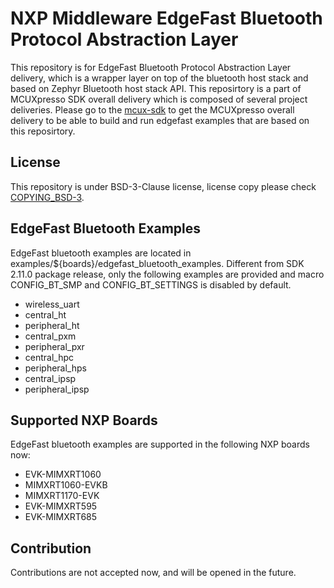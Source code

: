 # NXP Middleware EdgeFast Bluetooth Protocol Abstraction Layer
This repository is for EdgeFast Bluetooth Protocol Abstraction Layer delivery, which is a wrapper layer on top of the bluetooth host stack and based on Zephyr Bluetooth host stack API.
This reposirtory is a part of MCUXpresso SDK overall delivery which is composed of several project deliveries. Please go to the [mcux-sdk](https://github.com/NXPmicro/mcux-sdk/) to get the MCUXpresso overall delivery to be able to build and run edgefast examples that are based on this reposirtory.

## License
This repository is under BSD-3-Clause license, license copy please check [COPYING_BSD-3](COPYING-BSD-3).

## EdgeFast Bluetooth Examples
EdgeFast bluetooth examples are located in examples/${boards}/edgefast_bluetooth_examples. 
Different from SDK 2.11.0 package release, only the following examples are provided and macro CONFIG_BT_SMP and CONFIG_BT_SETTINGS is disabled by default.
- wireless_uart
- central_ht
- peripheral_ht
- central_pxm
- peripheral_pxr
- central_hpc
- peripheral_hps
- central_ipsp
- peripheral_ipsp

## Supported NXP Boards
EdgeFast bluetooth examples are supported in the following NXP boards now:
- EVK-MIMXRT1060
- MIMXRT1060-EVKB
- MIMXRT1170-EVK
- EVK-MIMXRT595
- EVK-MIMXRT685

## Contribution
Contributions are not accepted now, and will be opened in the future. 